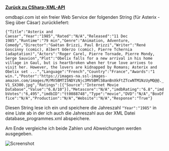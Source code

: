 [__Zurück zu CSharp-XML-API__](https://github.com/DerDannyF/CSharp-XML-API)




omdbapi.com ist ein freier Web Service der folgenden String (für Asterix - Sieg über Cäsar) zurückliefert:

`
{"Title":"Asterix and Caesar","Year":"1985","Rated":"N/A","Released":"11 Dec 1985","Runtime":"79 min","Genre":"Animation, Adventure, Comedy","Director":"Gaëtan Brizzi, Paul Brizzi","Writer":"René Goscinny (comic), Albert Uderzo (comic), Pierre Tchernia (adaptation)","Actors":"Roger Carel, Pierre Tornade, Pierre Mondy, Serge Sauvion","Plot":"Obelix falls for a new arrival in his home village in Gaul, but is heartbroken when her true love arrives to visit her. However, the lovers are kidnapped by Romans; Asterix and Obelix set ...","Language":"French","Country":"France","Awards":"1 win.","Poster":"https://images-na.ssl-images-amazon.com/images/M/MV5BMTI5NDYzNjc3MV5BMl5BanBnXkFtZTcwNTM1NzUyMQ@@._V1_SX300.jpg","Ratings":[{"Source":"Internet Movie Database","Value":"6.8/10"}],"Metascore":"N/A","imdbRating":"6.8","imdbVotes":"6,495","imdbID":"tt0088748","Type":"movie","DVD":"N/A","BoxOffice":"N/A","Production":"N/A","Website":"N/A","Response":"True"}
`


Diesen String lese ich ein und speichere die Jahreszahl `"Year":"1985"` in eine Liste ab in der ich auch die Jahreszahl aus der XML Datei database_programmes.xml abspeichere. 

Am Ende vergleiche ich beide Zahlen und Abweichungen werden ausgegeben.


![Screenshot](http://up.picr.de/29045475iz.png)
